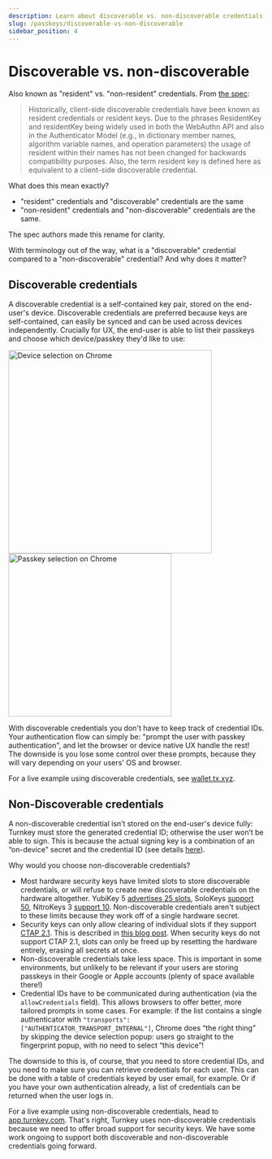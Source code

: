 ```yaml
---
description: Learn about discoverable vs. non-discoverable credentials and how they affect UX
slug: /passkeys/discoverable-vs-non-discoverable
sidebar_position: 4
---
```


# Discoverable vs. non-discoverable

Also known as "resident" vs. "non-resident" credentials. From [the spec](https://www.w3.org/TR/webauthn-2/):

> Historically, client-side discoverable credentials have been known as resident credentials or resident keys. Due to the phrases ResidentKey and residentKey being widely used in both the WebAuthn API and also in the Authenticator Model (e.g., in dictionary member names, algorithm variable names, and operation parameters) the usage of resident within their names has not been changed for backwards compatibility purposes. Also, the term resident key is defined here as equivalent to a client-side discoverable credential.

What does this mean exactly?
- "resident" credentials and "discoverable" credentials are the same
- "non-resident" credentials and "non-discoverable" credentials are the same.

The spec authors made this rename for clarity.

With terminology out of the way, what is a "discoverable" credential compared to a "non-discoverable" credential? And why does it matter?

## Discoverable credentials

A discoverable credential is a self-contained key pair, stored on the end-user's device. Discoverable credentials are preferred because keys are self-contained, can easily be synced and can be used across devices independently. Crucially for UX, the end-user is able to list their passkeys and choose which device/passkey they'd like to use:

<img src="/img/passkeys/discoverable_device_choice.png" alt="Device selection on Chrome" width="400px" />
<img src="/img/passkeys/discoverable_passkey_choice.png" alt="Passkey selection on Chrome" width="321px" style={{marginLeft: '10px'}} />

With discoverable credentials you don't have to keep track of credential IDs. Your authentication flow can simply be: "prompt the user with passkey authentication", and let the browser or device native UX handle the rest! The downside is you lose some control over these prompts, because they will vary depending on your users' OS and browser.

For a live example using discoverable credentials, see [wallet.tx.xyz](https://wallet.tx.xyz/).

## Non-Discoverable credentials

A non-discoverable credential isn’t stored on the end-user's device fully: Turnkey must store the generated credential ID; otherwise the user won’t be able to sign. This is because the actual signing key is a combination of an “on-device” secret and the credential ID (see details [here](https://crypto.stackexchange.com/questions/105942/how-do-non-resident-keys-work-in-webauthn)).

Why would you choose non-discoverable credentials?
- Most hardware security keys have limited slots to store discoverable credentials, or will refuse to create new discoverable credentials on the hardware altogether. YubiKey 5 [advertises 25 slots](https://support.yubico.com/hc/en-us/articles/4404456942738-FAQ#h_01FFHQFVBW0995G2MKZGCKQVEJ), SoloKeys [support 50](https://github.com/solokeys/solo1/issues/156#issuecomment-477645573), NitroKeys 3 [support 10](https://github.com/Nitrokey/nitrokey-3-firmware/blob/0e23c75318e2016ac1cfb8345de9279e3ad2eaf9/components/apps/src/lib.rs#L390). Non-discoverable credentials aren't subject to these limits because they work off of a single hardware secret.
- Security keys can only allow clearing of individual slots if they support [CTAP 2.1](https://fidoalliance.org/specs/fido-v2.1-rd-20201208/fido-client-to-authenticator-protocol-v2.1-rd-20201208.html). This is described in [this blog post](https://fy.blackhats.net.au/blog/2023-02-02-how-hype-will-turn-your-security-key-into-junk/). When security keys do not support CTAP 2.1, slots can only be freed up by resetting the hardware entirely, erasing all secrets at once.
- Non-discoverable credentials take less space. This is important in some environments, but unlikely to be relevant if your users are storing passkeys in their Google or Apple accounts (plenty of space available there!)
- Credential IDs have to be communicated during authentication (via the `allowCredentials` field). This allows browsers to offer better, more tailored prompts in some cases. For example: if the list contains a single authenticator with `"transports": ["AUTHENTICATOR_TRANSPORT_INTERNAL"]`, Chrome does “the right thing” by skipping the device selection popup: users go straight to the fingerprint popup, with no need to select “this device”!

The downside to this is, of course, that you need to store credential IDs, and you need to make sure you can retrieve credentials for each user. This can be done with a table of credentials keyed by user email, for example. Or if you have your own authentication already, a list of credentials can be returned when the user logs in.

For a live example using non-discoverable credentials, head to [app.turnkey.com](https://app.turnkey.com). That's right, Turnkey uses non-discoverable credentials because we need to offer broad support for security keys. We have some work ongoing to support both discoverable and non-discoverable credentials going forward.
